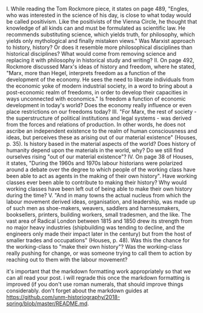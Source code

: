 I.	While reading the Tom Rockmore piece, it states on page 489, "Engles, who was interested in the science of his day, is close to what today would be called positivism. Like the positivists of the Vienna Circle, he thought that knowledge of all kinds can and must be formulated as scientific law. He recommends substituting science, which yields truth, for philosophy, which yields only mythological and finally mistaken views." Was Marxist approach to history, history? Or does it resemble more philosophical disciplines than historical disciplines? What would come from removing science and replacing it with philosophy in historical study and writing?
II.	On page 492, Rockmore discussed Marx's ideas of history and freedom, where he stated, "Marx, more than Hegel, interprets freedom as a function of the development of the economy. He sees the need to liberate individuals from the economic yoke of modern industrial society, in a word to bring about a post-economic realm of freedoms, in order to develop their capacities in ways unconnected with economics." Is freedom a function of economic development in today's world? Does the economy really influence or even place restrictions on our freedoms today?
III.	"For Marx, the rest of society - the superstructure of political institutions and legal systems - was derived from the forces and relations of production. In other words, he does not ascribe an independent existence to the realm of human consciousness and ideas, but perceives these as arising out of our material existence" (Houses, p. 35). Is history based in the material aspects of the world? Does history of humanity depend upon the materials in the world, why? Do we still find ourselves rising "out of our material existence"?
IV.	On page 38 of Houses, it states, "During the 1960s and 1970s labour historians were polarized around a debate over the degree to which people of the working class have been able to act as agents in the making of their own history". Have working classes ever been able to contribute to making their history? Why would working classes have been left out of being able to make their own history during the time?
V.	"And in many towns the actual nucleus from which the labour movement derived ideas, organisation, and leadership, was made up of such men as shoe-makers, weavers, saddlers and harnessmakers, booksellers, printers, building workers, small tradesmen, and the like. The vast area of Radical London between 1815 and 1850 drew its strength from no major heavy industries (shipbuilding was tending to decline, and the engineers only made their impact later in the century) but from the host of smaller trades and occupations" (Houses, p. 48). Was this the chance for the working-class to "make their own history"? Was the working-class really pushing for change, or was someone trying to call them to action by reaching out to them with the labour movement?

it's important that the markdown formatting work appropriately so that we can all read your post. i will regrade this once the markdown formatting is improved (if you don't use roman numerals, that should improve things considerably. don't forget about the markdown guides at https://github.com/unm-historiography/2018-spring/blob/master/README.md.
